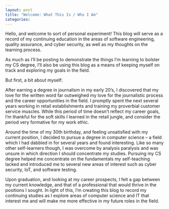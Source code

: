 ```yaml
---
layout: post
title: "Welcome: What This Is / Who I Am"
categories:
---
```


Hello, and welcome to sort of personal experiment!  This blog will serve as a record of my continuing education in the areas of software engineering, quality assurance, and cyber security, as well as my thoughts on the learning process.

As much as I’ll be posting to demonstrate the things I’m learning to bolster my CS degree, I’ll also be using this blog as a means of keeping myself on track and exploring my goals in the field.

But first, a bit about myself:

After earning a degree in journalism in my early 20’s, I discovered that my love for the written word far outweighed my love for the journalistic process and the career opportunities in the field.  I promptly spent the next several years working in retail establishments and training my proverbial customer service muscles.  While this period of time doesn’t reflect my career goals, I’m thankful for the soft skills I learned in the retail jungle, and consider the period very formative for my work ethic.

Around the time of my 30th birthday, and feeling unsatisfied with my current position, I decided to pursue a degree in computer science – a field which I had dabbled in for several years and found interesting.  Like so many other self-learners though, I was overcome by analysis paralysis and was unsure in which direction I should concentrate my studies.  Pursuing my CS degree helped me concentrate on the fundamentals my self-teaching lacked and introduced me to several new areas of interest such as cyber security, IoT, and software testing.

Upon graduation, and looking at my career prospects, I felt a gap between my current knowledge, and that of a professional that would thrive in the positions I sought.  In light of this, I’m creating this blog to record my continuing studies as I explore areas of computer science and IT that interest me and will make me more effective in my future roles in the field. 

